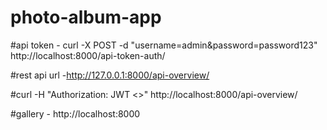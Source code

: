 # photo-album-app

#api token - curl -X POST -d "username=admin&password=password123" http://localhost:8000/api-token-auth/

#rest api url -http://127.0.0.1:8000/api-overview/

#curl -H "Authorization: JWT <>" http://localhost:8000/api-overview/

#gallery -  http://localhost:8000
